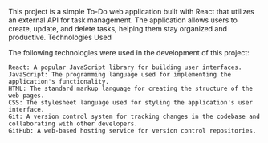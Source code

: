 This project is a simple To-Do web application built with React that utilizes an external API for task management. The application allows users to create, update, and delete tasks, helping them stay organized and productive.
Technologies Used

The following technologies were used in the development of this project:

    React: A popular JavaScript library for building user interfaces.
    JavaScript: The programming language used for implementing the application's functionality.
    HTML: The standard markup language for creating the structure of the web pages.
    CSS: The stylesheet language used for styling the application's user interface.
    Git: A version control system for tracking changes in the codebase and collaborating with other developers.
    GitHub: A web-based hosting service for version control repositories.